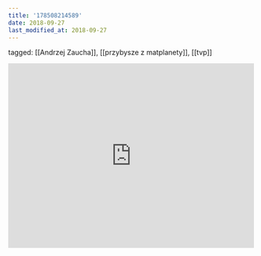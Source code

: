 ```yaml
---
title: '178508214589'
date: 2018-09-27
last_modified_at: 2018-09-27
---
```

tagged: [[Andrzej Zaucha]], [[przybysze z matplanety]], [[tvp]]
<iframe allow="accelerometer; autoplay; clipboard-write; encrypted-media; gyroscope; picture-in-picture" allowfullscreen="" frameborder="0" height="375" id="youtube_iframe" src="https://www.youtube.com/embed/7RmR0u5G72k?feature=oembed&amp;enablejsapi=1&amp;origin=https://safe.txmblr.com&amp;wmode=opaque" width="500"></iframe>